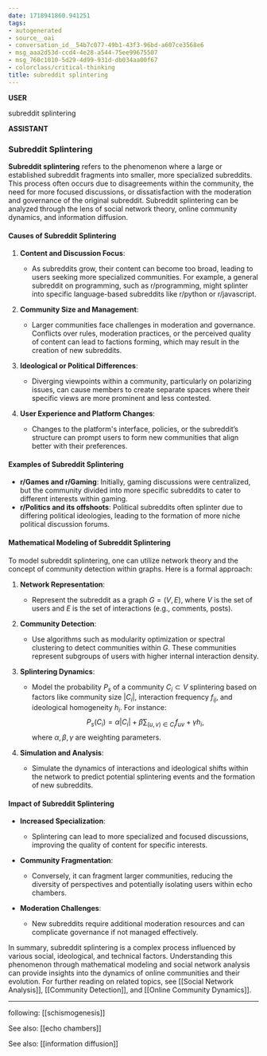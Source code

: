 ```yaml
---
date: 1718941860.941251
tags:
- autogenerated
- source__oai
- conversation_id__54b7c077-49b1-43f3-96bd-a607ce3568e6
- msg_aaa2d53d-ccd4-4e28-a544-75ee99675507
- msg_760c1010-5d29-4d99-931d-db034aa00f67
- colorclass/critical-thinking
title: subreddit splintering
---
```


**USER**

subreddit splintering


**ASSISTANT**

### Subreddit Splintering

**Subreddit splintering** refers to the phenomenon where a large or established subreddit fragments into smaller, more specialized subreddits. This process often occurs due to disagreements within the community, the need for more focused discussions, or dissatisfaction with the moderation and governance of the original subreddit. Subreddit splintering can be analyzed through the lens of social network theory, online community dynamics, and information diffusion.

#### Causes of Subreddit Splintering

1. **Content and Discussion Focus**:
   - As subreddits grow, their content can become too broad, leading to users seeking more specialized communities. For example, a general subreddit on programming, such as r/programming, might splinter into specific language-based subreddits like r/python or r/javascript.

2. **Community Size and Management**:
   - Larger communities face challenges in moderation and governance. Conflicts over rules, moderation practices, or the perceived quality of content can lead to factions forming, which may result in the creation of new subreddits.

3. **Ideological or Political Differences**:
   - Diverging viewpoints within a community, particularly on polarizing issues, can cause members to create separate spaces where their specific views are more prominent and less contested.

4. **User Experience and Platform Changes**:
   - Changes to the platform's interface, policies, or the subreddit’s structure can prompt users to form new communities that align better with their preferences.

#### Examples of Subreddit Splintering

- **r/Games and r/Gaming**: Initially, gaming discussions were centralized, but the community divided into more specific subreddits to cater to different interests within gaming.
- **r/Politics and its offshoots**: Political subreddits often splinter due to differing political ideologies, leading to the formation of more niche political discussion forums.

#### Mathematical Modeling of Subreddit Splintering

To model subreddit splintering, one can utilize network theory and the concept of community detection within graphs. Here is a formal approach:

1. **Network Representation**:
   - Represent the subreddit as a graph $G = (V, E)$, where $V$ is the set of users and $E$ is the set of interactions (e.g., comments, posts).

2. **Community Detection**:
   - Use algorithms such as modularity optimization or spectral clustering to detect communities within $G$. These communities represent subgroups of users with higher internal interaction density.

3. **Splintering Dynamics**:
   - Model the probability $P_s$ of a community $C_i \subset V$ splintering based on factors like community size $|C_i|$, interaction frequency $f_{ij}$, and ideological homogeneity $h_i$. For instance:
     $$ P_s(C_i) = \alpha |C_i| + \beta \sum_{(u, v) \in C_i} f_{uv} + \gamma h_i, $$
     where $\alpha, \beta, \gamma$ are weighting parameters.

4. **Simulation and Analysis**:
   - Simulate the dynamics of interactions and ideological shifts within the network to predict potential splintering events and the formation of new subreddits.

#### Impact of Subreddit Splintering

- **Increased Specialization**:
  - Splintering can lead to more specialized and focused discussions, improving the quality of content for specific interests.

- **Community Fragmentation**:
  - Conversely, it can fragment larger communities, reducing the diversity of perspectives and potentially isolating users within echo chambers.

- **Moderation Challenges**:
  - New subreddits require additional moderation resources and can complicate governance if not managed effectively.

In summary, subreddit splintering is a complex process influenced by various social, ideological, and technical factors. Understanding this phenomenon through mathematical modeling and social network analysis can provide insights into the dynamics of online communities and their evolution. For further reading on related topics, see [[Social Network Analysis]], [[Community Detection]], and [[Online Community Dynamics]].


---


following: [[schismogenesis]]

See also: [[echo chambers]]


See also: [[information diffusion]]